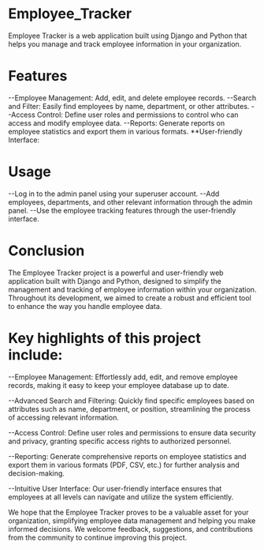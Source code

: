 # Employee_Tracker

Employee Tracker is a web application built using Django and Python that helps you manage and track employee information in your organization.

# Features

--Employee Management: Add, edit, and delete employee records.
--Search and Filter: Easily find employees by name, department, or other attributes.
--Access Control: Define user roles and permissions to control who can access and modify employee data.
--Reports: Generate reports on employee statistics and export them in various formats.
**User-friendly Interface:

# Usage

--Log in to the admin panel using your superuser account.
--Add employees, departments, and other relevant information through the admin panel.
--Use the employee tracking features through the user-friendly interface.

# Conclusion

The Employee Tracker project is a powerful and user-friendly web application built with Django and Python, designed to simplify the management and tracking of employee information within your organization. Throughout its development, we aimed to create a robust and efficient tool to enhance the way you handle employee data.

# Key highlights of this project include:

--Employee Management: Effortlessly add, edit, and remove employee records, making it easy to keep your employee database up to date.

--Advanced Search and Filtering: Quickly find specific employees based on attributes such as name, department, or position, streamlining the process of accessing relevant information.

--Access Control: Define user roles and permissions to ensure data security and privacy, granting specific access rights to authorized personnel.

--Reporting: Generate comprehensive reports on employee statistics and export them in various formats (PDF, CSV, etc.) for further analysis and decision-making.

--Intuitive User Interface: Our user-friendly interface ensures that employees at all levels can navigate and utilize the system efficiently.

We hope that the Employee Tracker proves to be a valuable asset for your organization, simplifying employee data management and helping you make informed decisions. We welcome feedback, suggestions, and contributions from the community to continue improving this project.
